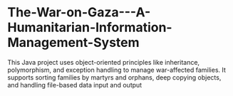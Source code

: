 # The-War-on-Gaza---A-Humanitarian-Information-Management-System
This Java project uses object-oriented principles like inheritance, polymorphism, and exception handling to manage war-affected families. It supports sorting families by martyrs and orphans, deep copying objects, and handling file-based data input and output​
